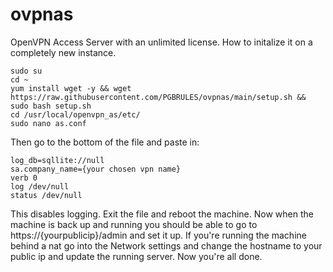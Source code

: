 # ovpnas
OpenVPN Access Server with an unlimited license. 
How to initalize it on a completely new instance.

```
sudo su
cd ~
yum install wget -y && wget https://raw.githubusercontent.com/PGBRULES/ovpnas/main/setup.sh && sudo bash setup.sh
cd /usr/local/openvpn_as/etc/
sudo nano as.conf
```
Then go to the bottom of the file and paste in:
```
log_db=sqllite://null
sa.company_name={your chosen vpn name}
verb 0
log /dev/null
status /dev/null
```
This disables logging. Exit the file and reboot the machine.
Now when the machine is back up and running you should be able to go to
https://{yourpublicip}/admin and set it up. If you're running the machine behind a nat go into the Network settings and change the hostname to your public ip and update the running server.
Now you're all done.
